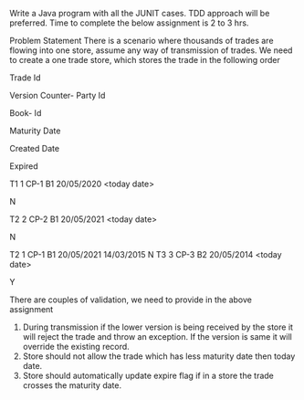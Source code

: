 Write a Java program with all the JUNIT cases. TDD approach will be preferred. Time to
complete the below assignment is 2 to 3 hrs.

Problem Statement
There is a scenario where thousands of trades are flowing into one store, assume any way of
transmission of trades. We need to create a one trade store, which stores the trade in the following
order

Trade
Id

Version Counter-
Party Id

Book-
Id

Maturity
Date

Created
Date

Expired

T1 1 CP-1 B1 20/05/2020 &lt;today
date&gt;

N

T2 2 CP-2 B1 20/05/2021 &lt;today
date&gt;

N

T2 1 CP-1 B1 20/05/2021 14/03/2015 N
T3 3 CP-3 B2 20/05/2014 &lt;today
date&gt;

Y

There are couples of validation, we need to provide in the above assignment
1. During transmission if the lower version is being received by the store it will reject the trade and
throw an exception. If the version is same it will override the existing record.
2. Store should not allow the trade which has less maturity date then today date.
3. Store should automatically update expire flag if in a store the trade crosses the maturity date.